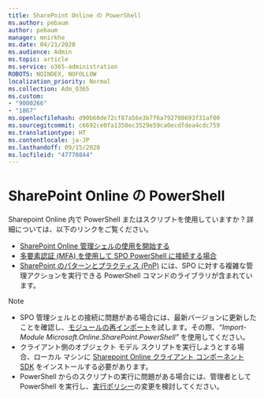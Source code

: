 ```yaml
---
title: SharePoint Online の PowerShell
ms.author: pebaum
author: pebaum
manager: mnirkhe
ms.date: 04/21/2020
ms.audience: Admin
ms.topic: article
ms.service: o365-administration
ROBOTS: NOINDEX, NOFOLLOW
localization_priority: Normal
ms.collection: Adm_O365
ms.custom:
- "9000266"
- "1867"
ms.openlocfilehash: d90b60de72cf87a56e3b7f6a792708693f31af00
ms.sourcegitcommit: c6692ce0fa1358ec3529e59ca0ecdfdea4cdc759
ms.translationtype: HT
ms.contentlocale: ja-JP
ms.lasthandoff: 09/15/2020
ms.locfileid: "47770844"
---
```

# <a name="sharepoint-online-powershell"></a>SharePoint Online の PowerShell

Sharepoint Online 内で PowerShell またはスクリプトを使用していますか ? 詳細については、以下のリンクをご覧ください。
- [SharePoint Online 管理シェルの使用を開始する](https://docs.microsoft.com/powershell/sharepoint/sharepoint-online/connect-sharepoint-online?view=sharepoint-ps)
- [多要素認証 (MFA) を使用して SPO PowerShell に接続する場合](https://docs.microsoft.com/powershell/sharepoint/sharepoint-online/connect-sharepoint-online?view=sharepoint-ps#to-connect-with-multifactor-authentication-mfa)
- [SharePoint のパターンとプラクティス (PnP)](https://docs.microsoft.com/powershell/sharepoint/sharepoint-pnp/sharepoint-pnp-cmdlets?view=sharepoint-ps) には、SPO に対する複雑な管理アクションを実行できる PowerShell コマンドのライブラリが含まれています。

> [!NOTE]
> - SPO 管理シェルとの接続に問題がある場合には、最新バージョンに更新したことを確認し、[モジュールの再インポート](https://docs.microsoft.com/powershell/developer/module/importing-a-powershell-module)を試します。その際、*“Import-Module Microsoft.Online.SharePoint.PowerShell”* を使用してください。
> - クライアント側のオブジェクト モデル スクリプトを実行しようとする場合、ローカル マシンに [Sharepoint Online クライアント コンポーネント SDK](https://www.microsoft.com/download/details.aspx?id=42038) をインストールする必要があります。
> - PowerShell からのスクリプトの実行に問題がある場合には、管理者として PowerShell を実行し、[実行ポリシー](https://docs.microsoft.com/powershell/module/microsoft.powershell.core/about/about_execution_policies?view=powershell-6)の変更を検討してください。